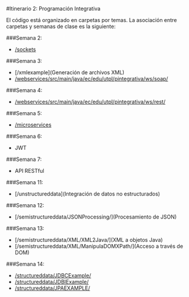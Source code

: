 #Itinerario 2: Programación Integrativa

El código está organizado en carpetas por temas. La asociación entre carpetas y semanas de clase es la siguiente:

###Semana 2:

- [/sockets](sockets)

###Semana 3:

- [/xmlexample](Generación de archivos XML)
- [/webservices/src/main/java/ec/edu/utpl/pintegrativa/ws/soap/](SOAP)

###Semana 4:

- [/webservices/src/main/java/ec/edu/utpl/pintegrativa/ws/rest/](REST)

###Semana 5:

- [/microservices](Microservicios)

###Semana 6:

- JWT

###Semana 7:

- API RESTful

###Semana 11:

- [/unstructureddata](Integración de datos no estructurados)

###Semana 12:

- [/semistructureddata/JSONProcessing/](Procesamiento de JSON)

###Semana 13:

- [/semistructureddata/XML/XML2Java/](XML a objetos Java)
- [/semistructureddata/XML/ManipulaDOMXPath/](Acceso a través de DOM)

###Semana 14:

- [/structureddata/JDBCExample/](JDBC)
- [/structureddata/JDBIExample/](JDBI)
- [/structureddata/JPAEXAMPLE/](JPA)
